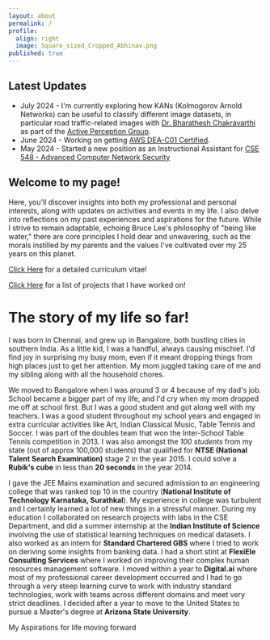 ```yaml
---
layout: about
permalink: /
profile:
  align: right
  image: Square_sized_Cropped_Abhinav.png
published: true
---
```


## Latest Updates
* July 2024 - I'm currently exploring how KANs (Kolmogorov Arnold Networks) can be useful to classify different image datasets, in particular road traffic-related images with [Dr. Bharathesh Chakravarthi](https://chakravarthi589.github.io/) as part of the [Active Perception Group](https://faculty.engineering.asu.edu/yezhouyang/).
* June 2024 - Working on getting [AWS DEA-C01 Certified](https://aws.amazon.com/certification/certified-data-engineer-associate/).
* May 2024 - Started a new position as an Instructional Assistant for [CSE 548 - Advanced Computer Network Security](https://webapp4.asu.edu/bookstore/viewsyllabus/2234/43766)

Welcome to my page! 
--
Here, you'll discover insights into both my professional and personal interests, along with updates on activities and events in my life. I also delve into reflections on my past experiences and aspirations for the future. While I strive to remain adaptable, echoing Bruce Lee's philosophy of "being like water," there are core principles I hold dear and unwavering, such as the morals instilled by my parents and the values I've cultivated over my 25 years on this planet.

[Click Here](https://abhinavpy.github.io/cv/) for a detailed curriculum vitae! 

[Click Here](https://abhinavpy.github.io/portfolio/) for a list of projects that I have worked on!

The story of my life so far!
======
I was born in Chennai, and grew up in Bangalore, both bustling cities in southern India. As a little kid, I was a handful, always causing mischief. I'd find joy in surprising my busy mom, even if it meant dropping things from high places just to get her attention. My mom juggled taking care of me and my sibling along with all the household chores.

We moved to Bangalore when I was around 3 or 4 because of my dad's job. School became a bigger part of my life, and I'd cry when my mom dropped me off at school first. But I was a good student and got along well with my teachers. I was a good student throughout my school years and engaged in extra curricular activities like Art, Indian Classical Music, Table Tennis and Soccer. I was part of the doubles team that won the Inter-School Table Tennis competition in 2013. I was also amongst the *100 students* from my state (out of approx 100,000 students) that qualified for **NTSE (National Talent Search Examination)** stage 2 in the year 2015. I could solve a **Rubik's cube** in less than **20 seconds** in the year 2014.

I gave the JEE Mains examination and secured admission to an engineering college that was ranked top 10 in the country (**National Institute of Technology Karnataka, Surathkal**). My experience in college was turbulent and I certainly learned a lot of new things in a stressful manner. During my education I collaborated on research projects with labs in the CSE Department, and did a summer internship at the **Indian Institute of Science** involving the use of statistical learning techniques on medical datasets. I also worked as an intern for **Standard Chartered GBS** where I tried to work on deriving some insights from banking data. I had a short stint at **FlexiEle Consulting Services** where I worked on improving their complex human resources management software. I moved within a year to **Digital.ai** where most of my professional career development occurred and I had to go through a very steep learning curve to work with industry standard technologies, work with teams across different domains and meet very strict deadlines. I decided after a year to move to the United States to pursue a Master's degree at **Arizona State University**.

My Aspirations for life moving forward
